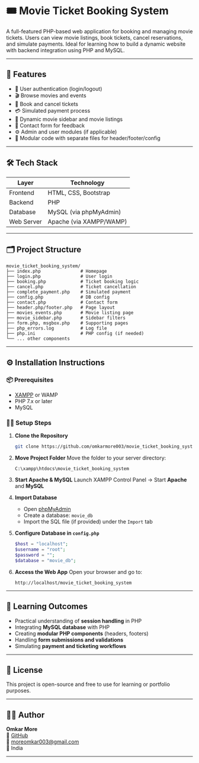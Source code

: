 # 🎟️ Movie Ticket Booking System

A full-featured PHP-based web application for booking and managing movie tickets. Users can view movie listings, book tickets, cancel reservations, and simulate payments. Ideal for learning how to build a dynamic website with backend integration using PHP and MySQL.

---

## 📌 Features

- 🔐 User authentication (login/logout)
- 🎬 Browse movies and events
- 📝 Book and cancel tickets
- 💳 Simulated payment process
- 📄 Dynamic movie sidebar and movie listings
- 📩 Contact form for feedback
- ⚙️ Admin and user modules (if applicable)
- 🧩 Modular code with separate files for header/footer/config

---

## 🛠️ Tech Stack

| Layer       | Technology               |
|-------------|---------------------------|
| Frontend    | HTML, CSS, Bootstrap      |
| Backend     | PHP                       |
| Database    | MySQL (via phpMyAdmin)    |
| Web Server  | Apache (via XAMPP/WAMP)   |

---

## 🗂️ Project Structure

```
movie_ticket_booking_system/
├── index.php               # Homepage
├── login.php               # User login
├── booking.php             # Ticket booking logic
├── cancel.php              # Ticket cancellation
├── complete_payment.php    # Simulated payment
├── config.php              # DB config
├── contact.php             # Contact form
├── header.php/footer.php   # Page layout
├── movies_events.php       # Movie listing page
├── movie_sidebar.php       # Sidebar filters
├── form.php, msgbox.php    # Supporting pages
├── php_errors.log          # Log file
├── php.ini                 # PHP config (if needed)
└── ... other components
```

---

## ⚙️ Installation Instructions

### 📦 Prerequisites
- [XAMPP](https://www.apachefriends.org/index.html) or WAMP
- PHP 7.x or later
- MySQL

### 🧑‍💻 Setup Steps

1. **Clone the Repository**
   ```bash
   git clone https://github.com/omkarmore003/movie_ticket_booking_system.git
   ```

2. **Move Project Folder**
   Move the folder to your server directory:
   ```
   C:\xampp\htdocs\movie_ticket_booking_system
   ```

3. **Start Apache & MySQL**
   Launch XAMPP Control Panel → Start **Apache** and **MySQL**

4. **Import Database**
   - Open [phpMyAdmin](http://localhost/phpmyadmin)
   - Create a database: `movie_db`
   - Import the SQL file (if provided) under the `Import` tab

5. **Configure Database in `config.php`**
   ```php
   $host = "localhost";
   $username = "root";
   $password = "";
   $database = "movie_db";
   ```

6. **Access the Web App**
   Open your browser and go to:
   ```
   http://localhost/movie_ticket_booking_system
   ```

---

## 🧠 Learning Outcomes

- Practical understanding of **session handling** in PHP
- Integrating **MySQL database** with PHP
- Creating **modular PHP components** (headers, footers)
- Handling **form submissions and validations**
- Simulating **payment and ticketing workflows**

---

## 📃 License

This project is open-source and free to use for learning or portfolio purposes.

---

## 🙋‍♂️ Author

**Omkar More**  
📌 [GitHub](https://github.com/omkarmore003)  
📧 moreomkar003@gmail.com  
📍 India

---


